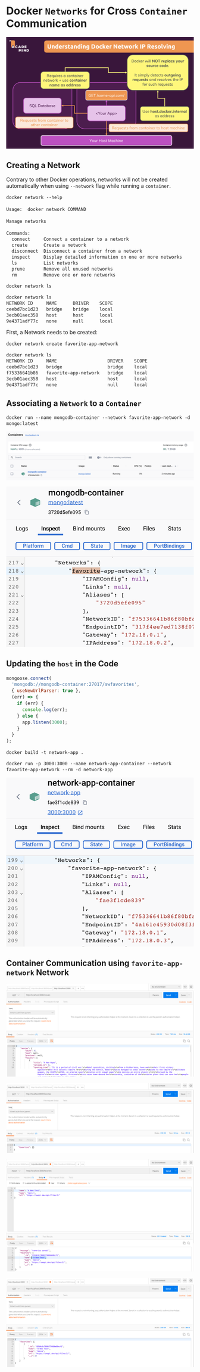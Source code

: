 # Docker `Networks` for Cross `Container` Communication

![docker-ip-resolution.png](docker-ip-resolution.png)

## Creating a Network
Contrary to other Docker operations, networks will not be created 
automatically when using `--network` flag while running a `container`.

```shell-output
docker network --help

Usage:  docker network COMMAND

Manage networks

Commands:
  connect     Connect a container to a network
  create      Create a network
  disconnect  Disconnect a container from a network
  inspect     Display detailed information on one or more networks
  ls          List networks
  prune       Remove all unused networks
  rm          Remove one or more networks

```

```shell
docker network ls
```

```shell-output
docker network ls
NETWORK ID     NAME      DRIVER    SCOPE
ceebd7bc1d23   bridge    bridge    local
3ecb01aec358   host      host      local
9e4371adf77c   none      null      local
```

First, a Network needs to be created:

```shell
docker network create favorite-app-network
```

```shell-output
docker network ls                         
NETWORK ID     NAME                   DRIVER    SCOPE
ceebd7bc1d23   bridge                 bridge    local
f75336641b86   favorite-app-network   bridge    local
3ecb01aec358   host                   host      local
9e4371adf77c   none                   null      local
```

## Associating a `Network` to a `Container`

```shell
docker run --name mongodb-container --network favorite-app-network -d mongo:latest
```

![docker-mongodb-container-created.png](docker-mongodb-container-created.png)

![docker-mongodb-container-network-inspect.png](docker-mongodb-container-network-inspect.png)


## Updating the `host` in the Code

```js
mongoose.connect(
  'mongodb://mongodb-container:27017/swfavorites',
  { useNewUrlParser: true },
  (err) => {
    if (err) {
      console.log(err);
    } else {
      app.listen(3000);
    }
  }
);
```

```shell
docker build -t network-app .
```

````shell
docker run -p 3000:3000 --name network-app-container --network favorite-app-network --rm -d network-app
````

![docker-container-in-network.png](docker-container-in-network.png)

## Container Communication using `favorite-app-network` Network

![docker-mongodb-operation-1.png](docker-mongodb-operation-1.png)

![docker-mongodb-operation-2.png](docker-mongodb-operation-2.png)

![docker-mongodb-operation-3.png](docker-mongodb-operation-3.png)

![docker-mongodb-operation-4.png](docker-mongodb-operation-4.png)
